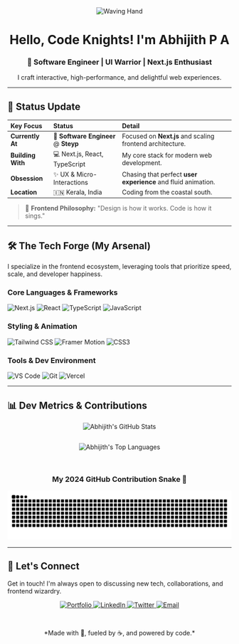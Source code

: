 <div align="center">

  <img src="https://camo.githubusercontent.com/a42b936d0f65d6c8e31a0e1c9d92e59d57a974b10b03657373f751412530d922/68747470733a2f2f6d656469612e67697068792e636f6d2f6d656469612f48486c473145576a445963564f52614b642f67697068792e676970" width="60px" alt="Waving Hand"> 
  <h1>Hello, Code Knights! I'm Abhijith P A</h1>
  
  ### **🌟 Software Engineer | UI Warrior | Next.js Enthusiast**
  <p>I craft interactive, high-performance, and delightful web experiences.</p>
</div>

---

## 🚀 Status Update

| Key Focus | Status | Detail |
| :--- | :--- | :--- |
| **Currently At** | 🏢 **Software Engineer** @ **Steyp** | Focused on **Next.js** and scaling frontend architecture. |
| **Building With** | 💻 Next.js, React, TypeScript | My core stack for modern web development. |
| **Obsession** | ✨ UX & Micro-Interactions | Chasing that perfect **user experience** and fluid animation. |
| **Location** | 🇮🇳 Kerala, India | Coding from the coastal south. |

> 🎨 **Frontend Philosophy:** "Design is how it works. Code is how it sings."

---

## 🛠️ The Tech Forge (My Arsenal)

I specialize in the frontend ecosystem, leveraging tools that prioritize speed, scale, and developer happiness.

### **Core Languages & Frameworks**
<p>
  <img src="https://img.shields.io/badge/Next.js-000000?style=for-the-badge&logo=nextdotjs&logoColor=FFB800" alt="Next.js" />
  <img src="https://img.shields.io/badge/React-61DAFB?style=for-the-badge&logo=react&logoColor=20232A" alt="React" />
  <img src="https://img.shields.io/badge/TypeScript-3178C6?style=for-the-badge&logo=typescript&logoColor=FFFFFF" alt="TypeScript" />
  <img src="https://img.shields.io/badge/JavaScript-F7DF1E?style=for-the-badge&logo=javascript&logoColor=000000" alt="JavaScript" />
</p>

### **Styling & Animation**
<p>
  <img src="https://img.shields.io/badge/Tailwind_CSS-06B6D4?style=for-the-badge&logo=tailwindcss&logoColor=white" alt="Tailwind CSS" />
  <img src="https://img.shields.io/badge/Framer_Motion-FF0055?style=for-the-badge&logo=framer&logoColor=white" alt="Framer Motion" />
  <img src="https://img.shields.io/badge/CSS3-1572B6?style=for-the-badge&logo=css3&logoColor=white" alt="CSS3" />
</p>

### **Tools & Dev Environment**
<p>
  <img src="https://img.shields.io/badge/VS_Code-007ACC?style=for-the-badge&logo=visual-studio-code&logoColor=white" alt="VS Code" />
  <img src="https://img.shields.io/badge/Git-F05032?style=for-the-badge&logo=git&logoColor=white" alt="Git" />
  <img src="https://img.shields.io/badge/Vercel-000000?style=for-the-badge&logo=vercel&logoColor=white" alt="Vercel" />
</p>

---

## 📊 Dev Metrics & Contributions

<div align="center">
  <img src="https://github-readme-stats.vercel.app/api?username=Abhijith-Abi&show_icons=true&count_private=true&theme=radical&hide_border=true&title_color=FFB800&icon_color=00D9F5" 
       alt="Abhijith's GitHub Stats" 
       style="margin-bottom: 15px;" />
  
  <img src="https://github-readme-stats.vercel.app/api/top-langs/?username=Abhijith-Abi&layout=compact&theme=radical&hide_border=true&title_color=FFB800&icon_color=00D9F5&langs_count=6" 
       alt="Abhijith's Top Languages" />
</div>

<br/>

<div align="center">
  <h3>My 2024 GitHub Contribution Snake 🐍</h3>
  <img src="https://raw.githubusercontent.com/Abhijith-Abi/Abhijith-Abi/output/github-contribution-grid-snake.svg" alt="GitHub Snake Animation" />
</div>

---

## 🤝 Let's Connect

Get in touch! I'm always open to discussing new tech, collaborations, and frontend wizardry.

<p align="center">
  <a href="http://abhijith.tech" target="_blank">
    <img src="https://img.shields.io/badge/Portfolio-abhijith.tech-333333?style=for-the-badge&logo=About.me&logoColor=white" alt="Portfolio"/>
  </a>
  <a href="https://linkedin.com/in/abhijith-abi" target="_blank">
    <img src="https://img.shields.io/badge/LinkedIn-Abhijith%20P%20A-0A66C2?style=for-the-badge&logo=linkedin&logoColor=white" alt="LinkedIn"/>
  </a>
  <a href="https://twitter.com/Abhijith_Abi_" target="_blank">
    <img src="https://img.shields.io/badge/Twitter-@Abhijith_Abi_-1DA1F2?style=for-the-badge&logo=twitter&logoColor=white" alt="Twitter"/>
  </a>
  <a href="mailto:abhijithpa7@gmail.com">
    <img src="https://img.shields.io/badge/Email-Send%20a%20Mail-D14836?style=for-the-badge&logo=gmail&logoColor=white" alt="Email"/>
  </a>
</p>

<br/>
<p align="center">
  *Made with 💖, fueled by ☕, and powered by code.*
</p>
